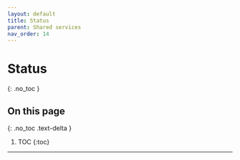 ```yaml
---
layout: default
title: Status
parent: Shared services
nav_order: 14
---
```


# Status
{: .no_toc }

## On this page
{: .no_toc .text-delta }

1. TOC
{:toc}

---
